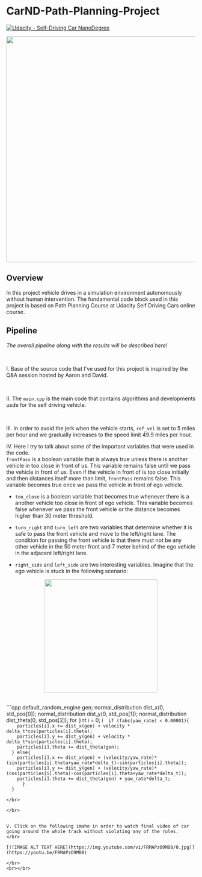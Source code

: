 # CarND-Path-Planning-Project

[![Udacity - Self-Driving Car NanoDegree](https://s3.amazonaws.com/udacity-sdc/github/shield-carnd.svg)](http://www.udacity.com/drive)



<p align="center">
<img src="https://j.gifs.com/pQrZXr.gif" width = "600" />
</p>


Overview
---


In this project vehicle drives in a simulation environment autonomously without human intervention. The fundamental code block used in this project is based on Path Planning Course at Udacity Self Driving Cars online course.


Pipeline
---


*The overall pipeline along with the results will be described here!*

<br>

I. Base of the source code that I've used for this project is inspired by the Q&A session hosted by Aaron and David.


</br>


II. The ```main.cpp``` is the main code that contains algorithms and developments usde for the self driving vehicle.


</br>

III. In order to avoid the jerk when the vehicle starts, ```ref_vel``` is set to 5 miles per hour and we gradually increases to the speed limit 49.9 miles per hour.


IV. Here I try to talk about some of the important variables that were used in the code.
</br>
```frontPass``` is a boolean variable that is always true unless there is another vehicle in too close in front of us. This variable remains false until we pass the vehicle in front of us. Even if the vehicle in front of is too close initially and then distances itself more than limit, ```frontPass``` remains false. This variable becomes true once we pass the vehicle in front of ego vehicle.

- ```too_close``` is a boolean variable that becomes true whenever there is a another vehicle too close in front of ego vehicle. This variable becomes false whenever we pass the front vehicle or the distance becomes higher than 30 meter threshold.

- ```turn_right``` and ```turn_left``` are two variables that determine whether it is safe to pass the front vehicle and move to the left/right lane. The condition for passing the front vehicle is that there must not be any other vehicle in the 50 meter front and 7 meter behind of the ego vehicle in the adjacent left/right lane.

- ```right_side``` and ```left_side``` are two interesting variables. Imagine that the ego vehicle is stuck in the following scenario:
<p align="center">
<img src="img/ego-front.png" width = "300" />
</p>
</br>
```cpp
  default_random_engine gen;
  normal_distribution<double> dist_x(0, std_pos[0]);
    normal_distribution<double> dist_y(0, std_pos[1]);
    normal_distribution<double> dist_theta(0, std_pos[2]);
  for (int i = 0; i<num_particles;++i) 
      {
        
      if (fabs(yaw_rate) < 0.00001){
        particles[i].x += dist_x(gen) + velocity * delta_t*cos(particles[i].theta);
        particles[i].y += dist_y(gen) + velocity * delta_t*sin(particles[i].theta);
        particles[i].theta += dist_theta(gen);
      } else{
        particles[i].x += dist_x(gen) + (velocity/yaw_rate)*(sin(particles[i].theta+yaw_rate*delta_t)-sin(particles[i].theta));
        particles[i].y += dist_y(gen) + (velocity/yaw_rate)*(cos(particles[i].theta)-cos(particles[i].theta+yaw_rate*delta_t));
        particles[i].theta += dist_theta(gen) + yaw_rate*delta_t;
          }
      }
```
</br>

</br>


V. Click on the following imahe in order to watch final video of car going around the whole track without violating any of the rules. 
</br>

[![IMAGE ALT TEXT HERE](https://img.youtube.com/vi/FRMAPzO9M08/0.jpg)](https://youtu.be/FRMAPzO9M08)

</br>
<br></br>